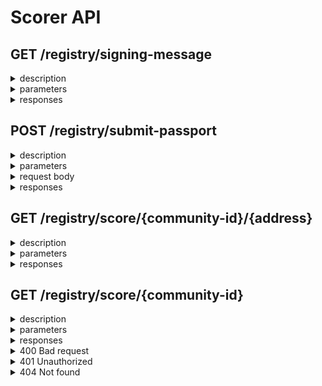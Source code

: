 
# Scorer API

## GET /registry/signing-message

<details>
  <summary>description</summary>
    Use this API to get a message to sign and a nonce to use when submitting your passport for scoring.
</details>

<details>
  <summary>parameters</summary>
    None
</details>

<details>
  <summary>responses</summary>

  <details>
    <summary>200 OK</summary>

  response type is `application/json`
  
  **Schema**
  
  ```sh
  SigningMessageResponse{
      message*    string
      nonce*  string
  }
  ```
  
  **Example value**
  
  ```sh
  {
  "message": "string",
  "nonce": "string"
  }
  ```
  </details>
  
  <details>
    <summary>400 Bad request</summary>
  
  response type is `application/json`
  
  **Schema**
  
  ```sh
  ErrorMessageResponse{
  detail*	string
  }
  ```
  
  **Example value**
  
  ```sh
  {
  "detail": "string"
  }
  ```
  </details>

  <details>
  <summary>401 Unauthorized</summary>
  
  response type is `application/json`
  
  **Schema**
  
  ```sh
  ErrorMessageResponse{
  detail* string
  }
  ```
  
  **Example value**
  
  ```sh
  {
  "detail": "string"
  }
  ```
  </details>
  </details>


## POST /registry/submit-passport

<details>
  <summary>description</summary>
    
  Use this API to submit your passport for scoring.
  
  This API will return a `DetailedScoreResponse` structure with status `PROCESSING` immediately while your passport is being pulled from storage and the scoring algorithm is run.
  
  You need to check for the status of the operation by calling the `/score/{int:community_id}/{str:address}` API. The operation will have finished  when the status returned is `DONE`.
  </details>

<details>
  <summary>parameters</summary>
  None
  </details>

<details>
  <summary>request body</summary>
  
  **Example value**

  ```sh
  {
    "address": "string",
    "community": "string",
    "signature": "",
    "nonce": ""
  }
  ```
  </details>

<details>
  <summary>responses</summary>

  <details>
    <summary>200 OK</summary>

   response type is `application/json`

   **Example value**
   ```sh
   {
   "address": "string",
   "score": "string",
   "status": "PROCESSING",
   "last_score_timestamp": "string",
   "evidence": {
       "type": "string",
       "success": true,
       "rawScore": 0,
       "threshold": 0
   },
   "error": "string"
   }
   ```
  </details>
  
<details>
  <summary>400 Bad request</summary>

   response type is `application/json`

   **Example value**
   ```sh
   {
   "detail": "string"
   }
   ```
  </details>

<details>
  <summary>401 Unauthorized OK</summary>

   response type is `application/json`
   
   **Example value**
   ```sh
   {
   "detail": "string"
   }
   ```
  </details>

<details>
  <summary>404 Not found OK</summary>

   response type is `application/json`
   
   **Example value**
   ```sh
   {
   "detail": "string"
   }
   ```

  </details>

</details>


## GET /registry/score/{community-id}/{address}

<details>
  <summary>description</summary>

  Use this endpoint to fetch the score for a specific address that is associated with a community
  This endpoint will return a `DetailedScoreResponse`. This endpoint will also return the status of the asynchronous operation that was initiated with a request to the `/submit-passport API`.
</details>

<details>
  <summary>parameters</summary>
  
  ## address
  
  required

  ```sh
  address string
  ```

  ## community_id
  
  required
  
  ```sh
  community_id int
  ```

</details>

<details>
  <summary>responses</summary>
  

  <details>
  <summary>200 OK</summary>

   response type is `application/json`
   
   **Example value**
  ```sh
  {
    "address": "string",
    "score": "string",
    "status": "PROCESSING",
    "last_score_timestamp": "string",
    "evidence": {
      "type": "string",
      "success": true,
      "rawScore": 0,
      "threshold": 0
    },
    "error": "string"
  }
  ```
  </details>


  <details>
  <summary>400 Bad Request</summary>

   response type is `application/json`
   
   **Example value**
  ```sh
  {
    "detail": "string"
  }
  ```
  </details>

  <details>
  <summary>401 Unauthorized</summary>

   response type is `application/json`
   
   **Example value**
  ```sh
  {
    "detail": "string"
  }
  ```
  </details>

</details>


## GET /registry/score/{community-id}

<details>
  <summary>description</summary>

  Use this endpoint to fetch the scores for all addresses that are associated with a community
  
  This API will return a list of `DetailedScoreResponse` objects. The endpoint supports pagination and will return a maximum of 1000 scores per request.
  
  Pass a limit and offset query parameter to paginate the results. For example: `/score/1?limit=100&offset=100` will return the second page of 100 scores.
</details>

<details>
  <summary>parameters</summary>
  
  ## community_id
  
  required
  
  ```sh
  community_id int
  ```


  ## address
  
  optional

  ```sh
  address string
  ```

  ## limit

  optional

  ```sh
  limit int
  ```

  ## offset

  optional

  ```sh
  offset int
  ```
</details>

<details>
  <summary>responses</summary>
  
  <summary>200 OK</summary>

   response type is `application/json`
   
   **Example value**
  ```sh
  {
    "items": [],
    "count": 0
  }
  ```
  </details>

  <details>
  <summary>400 Bad request</summary>

   response type is `application/json`
   
   **Example value**
  ```sh
  {
    "detail": "string"
  }
  ```
  </details>

  <details>
  <summary>401 Unauthorized</summary>

   response type is `application/json`
   
   **Example value**
  ```sh
  {
    "detail": "string"
  }
  ```
  </details>

  <details>
  <summary>404 Not found</summary>

   response type is `application/json`
   
   **Example value**
  ```sh
  {
    "detail": "string"
  }
  ```
  </details>

</details>
